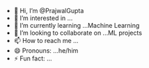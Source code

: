 - 👋 Hi, I’m @PrajwalGupta
- 👀 I’m interested in ...
- 🌱 I’m currently learning ...Machine Learning
- 💞️ I’m looking to collaborate on ...ML projects
- 📫 How to reach me ...
- 😄 Pronouns: ...he/him
- ⚡ Fun fact: ...

<!---
PrajwalGupta3/PrajwalGupta3 is a ✨ special ✨ repository because its `README.md` (this file) appears on your GitHub profile.
You can click the Preview link to take a look at your changes.
--->
